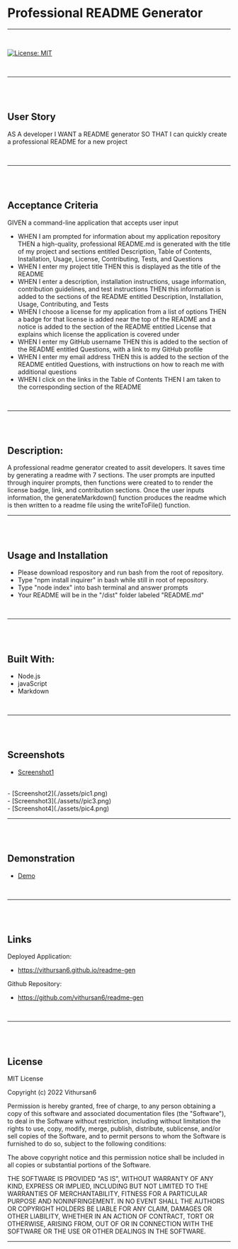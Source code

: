 
# Professional README Generator
---
<br>

[![License: MIT](https://img.shields.io/badge/License-MIT-yellow.svg)](https://opensource.org/licenses/MIT)

<br>

---
<br>
<br>

## User Story

AS A developer
I WANT a README generator
SO THAT I can quickly create a professional README for a new project

<br>

---
<br>
<br>

## Acceptance Criteria

GIVEN a command-line application that accepts user input
- WHEN I am prompted for information about my application repository
  THEN a high-quality, professional README.md is generated with the title of my project and sections entitled Description, Table of Contents, Installation, Usage, License, Contributing, Tests, and Questions
- WHEN I enter my project title
  THEN this is displayed as the title of the README
- WHEN I enter a description, installation instructions, usage information, contribution guidelines, and test instructions
  THEN this information is added to the sections of the README entitled Description, Installation, Usage, Contributing, and Tests
- WHEN I choose a license for my application from a list of options
  THEN a badge for that license is added near the top of the README and a notice is added to the section of the README entitled License that explains which license the application is covered under
- WHEN I enter my GitHub username
  THEN this is added to the section of the README entitled Questions, with a link to my GitHub profile
- WHEN I enter my email address
  THEN this is added to the section of the README entitled Questions, with instructions on how to reach me with additional questions
- WHEN I click on the links in the Table of Contents
  THEN I am taken to the corresponding section of the README

<br>

---
<br>
<br>

## Description:
A professional readme generator created to assit developers. It saves time by generating a readme with 7 sections.
The user prompts are inputted through inquirer prompts, then functions were created to to render the license badge, link, and contribution sections.
 Once the user inputs information, the generateMarkdown() function produces the readme which is then written to a readme file 
using the writeToFile() function.
<br>

---
<br>
<br>

## Usage and Installation

- Please download respository and run bash from the root of repository. 
- Type "npm install inquirer" in bash while still in root of repository.
- Type "node index" into bash terminal and answer prompts
- Your README will be in the "/dist" folder labeled "README.md"

<br>

---
<br>
<br>

## Built With:

- Node.js
- javaScript
- Markdown

<br>

---
<br>
<br>

## Screenshots

- [Screenshot1](./assets/pic1.png)
<br>
- [Screenshot2](./assets/pic1.png)
<br>
- [Screenshot3](./assets//pic3.png)
<br>
- [Screenshot4](./assets/pic4.png)
<br>

---
<br>
<br>

## Demonstration

- [Demo](https://youtu.be/FJDMogc28NQ)

<br>

---
<br>
<br>

## Links

Deployed Application:

 - https://vithursan6.github.io/readme-gen

Github Repository:

 - https://github.com/vithursan6/readme-gen
<br>

---
<br>
<br>

## License

MIT License

Copyright (c) 2022 Vithursan6

Permission is hereby granted, free of charge, to any person obtaining a copy
of this software and associated documentation files (the "Software"), to deal
in the Software without restriction, including without limitation the rights
to use, copy, modify, merge, publish, distribute, sublicense, and/or sell
copies of the Software, and to permit persons to whom the Software is
furnished to do so, subject to the following conditions:

The above copyright notice and this permission notice shall be included in all
copies or substantial portions of the Software.

THE SOFTWARE IS PROVIDED "AS IS", WITHOUT WARRANTY OF ANY KIND, EXPRESS OR
IMPLIED, INCLUDING BUT NOT LIMITED TO THE WARRANTIES OF MERCHANTABILITY,
FITNESS FOR A PARTICULAR PURPOSE AND NONINFRINGEMENT. IN NO EVENT SHALL THE
AUTHORS OR COPYRIGHT HOLDERS BE LIABLE FOR ANY CLAIM, DAMAGES OR OTHER
LIABILITY, WHETHER IN AN ACTION OF CONTRACT, TORT OR OTHERWISE, ARISING FROM,
OUT OF OR IN CONNECTION WITH THE SOFTWARE OR THE USE OR OTHER DEALINGS IN THE
SOFTWARE.
<br>

---

